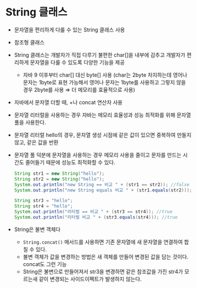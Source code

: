 # String 클래스
- 문자열을 편리하게 다룰 수 있는 String 클래스 사용
- 참조형 클래스
- String 클래스는 개발자가 직접 다루기 불편한 char[]을 내부에 감추고 개발자가 편리하게 문자열을 다룰 수 있도록 다양한 기능을 제공
    - 자바 9 이후부터 char[] 대신 byte[] 사용
      (char는 2byte 차지하는데 영어나 문자는 1byte로 표현 가능해서 영어나 문자는 1byte를 사용하고 그렇지 않을 경우 2byte를 사용 ⇒ 더 메모리를 효율적으로 사용)
- 자바에서 문자열 더할 때, +나 concat 연산자 사용

- 문자열 리터럴을 사용하는 경우 자바는 메모리 효율성과 성능 최적화를 위해 문자열 풀을 사용한다.
- 문자열 리터럴 hello의 경우, 문자열 생성 시점에 같은 값이 있으면 중복하여 만들지 않고, 같은 값을 반환
- 문자열 풀 덕분에 문자열을 사용하는 경우 메모리 사용을 줄이고 문자를 만드는 시간도 줄어들기 때문에 성능도 최적화할 수 있다.

    ```java
    String str1 = new String("hello");
    String str2 = new String("hello");
    System.out.println("new String == 비교 " + (str1 == str2)); //false
    System.out.println("new String equals 비교 " + (str1.equals(str2))); //true
    
    String str3 = "hello";
    String str4 = "hello";
    System.out.println("리터럴 == 비교 " + (str3 == str4)); //true
    System.out.println("리터럴 비교 " + (str3.equals(str4))); //true
    ```

- String은 불변 객체다
    - `String.concat()` 메서드를 사용하면 기존 문자열에 새 문자열을 연결하여 합칠 수 있다.
    - 불변 객체가 값을 변경하는 방법은 새 객체를 만들어 변경된 값을 담는 것이다. concat도 그런 기능
    - String은 불변으로 만들어져서 str3을 변경하면 같은 참조값을 가진 str4가 모르는새 같이 변경되는 사이드이펙트가 발생하지 않는다.
